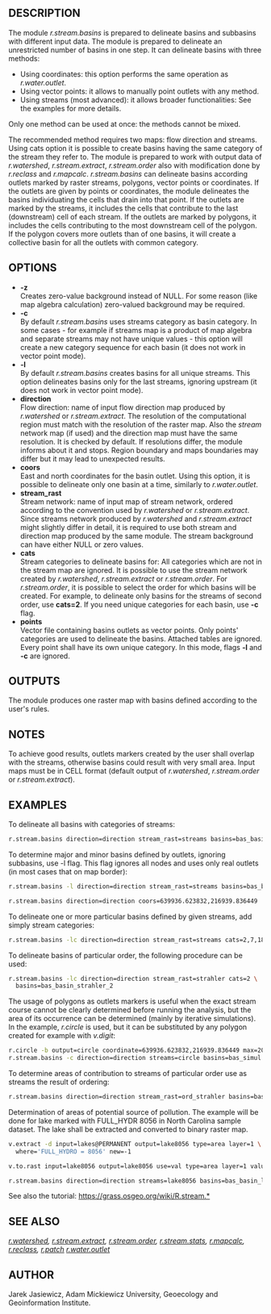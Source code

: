 ## DESCRIPTION

The module *r.stream.basins* is prepared to delineate basins and
subbasins with different input data. The module is prepared to delineate
an unrestricted number of basins in one step. It can delineate basins
with three methods:

- Using coordinates: this option performs the same operation as
    *r.water.outlet*.
- Using vector points: it allows to manually point outlets with any
    method.
- Using streams (most advanced): it allows broader functionalities:
    See the examples for more details.

Only one method can be used at once: the methods cannot be mixed.

The recommended method requires two maps: flow direction and streams.
Using cats option it is possible to create basins having the same
category of the stream they refer to. The module is prepared to work
with output data of *r.watershed*, *r.stream.extract*, *r.stream.order*
also with modification done by *r.reclass* and *r.mapcalc*.
*r.stream.basins* can delineate basins according outlets marked by
raster streams, polygons, vector points or coordinates. If the outlets
are given by points or coordinates, the module delineates the basins
individuating the cells that drain into that point. If the outlets are
marked by the streams, it includes the cells that contribute to the last
(downstream) cell of each stream. If the outlets are marked by polygons,
it includes the cells contributing to the most downstream cell of the
polygon. If the polygon covers more outlets than of one basins, it will
create a collective basin for all the outlets with common category.

## OPTIONS

- **-z**  
    Creates zero-value background instead of NULL. For some reason (like
    map algebra calculation) zero-valued background may be required.
- **-c**  
    By default *r.stream.basins* uses streams category as basin
    category. In some cases - for example if streams map is a product of
    map algebra and separate streams may not have unique values - this
    option will create a new category sequence for each basin (it does
    not work in vector point mode).
- **-l**  
    By default *r.stream.basins* creates basins for all unique streams.
    This option delineates basins only for the last streams, ignoring
    upstream (it does not work in vector point mode).
- **direction**  
    Flow direction: name of input flow direction map produced by
    *r.watershed* or *r.stream.extract*. The resolution of the
    computational region must match with the resolution of the raster
    map. Also the *stream* network map (if used) and the direction map
    must have the same resolution. It is checked by default. If
    resolutions differ, the module informs about it and stops. Region
    boundary and maps boundaries may differ but it may lead to
    unexpected results.
- **coors**  
    East and north coordinates for the basin outlet. Using this option,
    it is possible to delineate only one basin at a time, similarly to
    *r.water.outlet*.
- **stream\_rast**  
    Stream network: name of input map of stream network, ordered
    according to the convention used by *r.watershed* or
    *r.stream.extract*. Since streams network produced by *r.watershed*
    and *r.stream.extract* might slightly differ in detail, it is
    required to use both stream and direction map produced by the same
    module. The stream background can have either NULL or zero values.
- **cats**  
    Stream categories to delineate basins for: All categories which are
    not in the stream map are ignored. It is possible to use the stream
    network created by *r.watershed*, *r.stream.extract* or
    *r.stream.order*. For *r.stream.order*, it is possible to select the
    order for which basins will be created. For example, to delineate
    only basins for the streams of second order, use **cats=2**. If you
    need unique categories for each basin, use **-c** flag.
- **points**  
    Vector file containing basins outlets as vector points. Only points'
    categories are used to delineate the basins. Attached tables are
    ignored. Every point shall have its own unique category. In this
    mode, flags **-l** and **-c** are ignored.

## OUTPUTS

The module produces one raster map with basins defined according to the
user's rules.

## NOTES

To achieve good results, outlets markers created by the user shall
overlap with the streams, otherwise basins could result with very small
area. Input maps must be in CELL format (default output of
*r.watershed*, *r.stream.order* or *r.stream.extract*).

## EXAMPLES

To delineate all basins with categories of streams:

```sh
r.stream.basins direction=direction stream_rast=streams basins=bas_basins_elem
```

To determine major and minor basins defined by outlets, ignoring
subbasins, use -l flag. This flag ignores all nodes and uses only real
outlets (in most cases that on map border):

```sh
r.stream.basins -l direction=direction stream_rast=streams basins=bas_basins_last

r.stream.basins direction=direction coors=639936.623832,216939.836449
```

To delineate one or more particular basins defined by given streams, add
simply stream categories:

```sh
r.stream.basins -lc direction=direction stream_rast=streams cats=2,7,184 basins=bas_basin
```

To delineate basins of particular order, the following procedure can be
used:

```sh
r.stream.basins -lc direction=direction stream_rast=strahler cats=2 \
  basins=bas_basin_strahler_2
```

The usage of polygons as outlets markers is useful when the exact stream
course cannot be clearly determined before running the analysis, but the
area of its occurrence can be determined (mainly by iterative
simulations). In the example, *r.circle* is used, but it can be
substituted by any polygon created for example with *v.digit*:

```sh
r.circle -b output=circle coordinate=639936.623832,216939.836449 max=200
r.stream.basins -c direction=direction streams=circle basins=bas_simul
```

To determine areas of contribution to streams of particular order use as
streams the result of ordering:

```sh
r.stream.basins direction=direction stream_rast=ord_strahler basins=bas_basin_strahler
```

Determination of areas of potential source of pollution. The example
will be done for lake marked with FULL\_HYDR 8056 in North Carolina
sample dataset. The lake shall be extracted and converted to binary
raster map.

```sh
v.extract -d input=lakes@PERMANENT output=lake8056 type=area layer=1 \
  where='FULL_HYDRO = 8056' new=-1

v.to.rast input=lake8056 output=lake8056 use=val type=area layer=1 value=1

r.stream.basins direction=direction streams=lake8056 basins=bas_basin_lake
```

See also the tutorial: <https://grass.osgeo.org/wiki/R.stream.*>

## SEE ALSO

*[r.watershed](https://grass.osgeo.org/grass-stable/manuals/r.watershed.html),
[r.stream.extract](https://grass.osgeo.org/grass-stable/manuals/r.stream.extract.html),
[r.stream.order](r.stream.order.md),
[r.stream.stats](r.stream.stats.md),
[r.mapcalc](https://grass.osgeo.org/grass-stable/manuals/r.mapcalc.html),
[r.reclass](https://grass.osgeo.org/grass-stable/manuals/r.reclass.html),
[r.patch](https://grass.osgeo.org/grass-stable/manuals/r.patch.html)
[r.water.outlet](https://grass.osgeo.org/grass-stable/manuals/r.water.outlet.html)*

## AUTHOR

Jarek Jasiewicz, Adam Mickiewicz University, Geoecology and
Geoinformation Institute.
